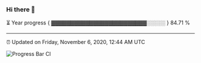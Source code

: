 ### Hi there 👋

⏳ Year progress { ▓▓▓▓▓▓▓▓▓▓▓▓▓▓▓▓▓▓▓▓▓▓▓▓▓░░░░░ } 84.71 %

---

⏰ Updated on Friday, November 6, 2020, 12:44 AM UTC

![Progress Bar CI](https://github.com/arthurbuhl/arthurbuhl/workflows/Progress%20Bar%20CI/badge.svg)
